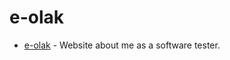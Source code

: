 # e-olak
- [e-olak](https://magdalenaolakhttp://e-olak.pl) - Website about me as a software tester.
